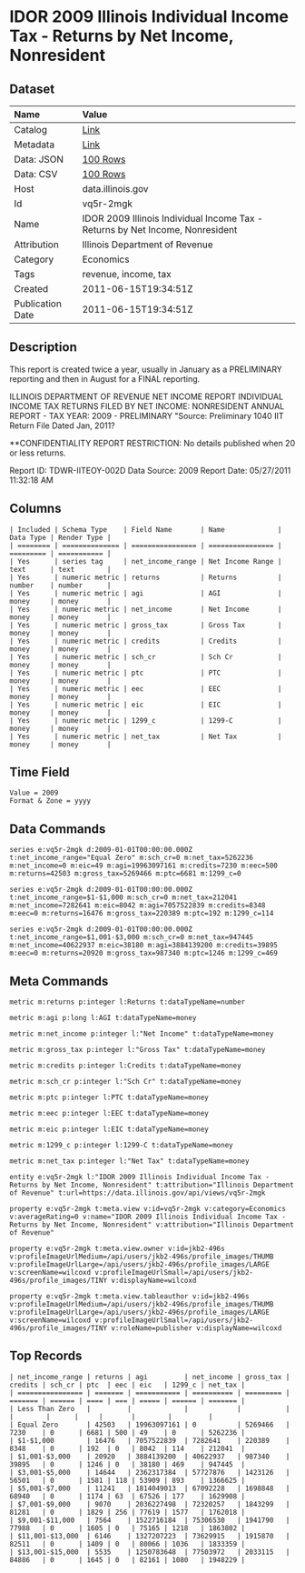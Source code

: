 # IDOR 2009 Illinois Individual Income Tax - Returns by Net Income, Nonresident

## Dataset

| Name | Value |
| :--- | :---- |
| Catalog | [Link](https://catalog.data.gov/dataset/idor-2009-illinois-individual-income-tax-returns-by-net-income-nonresident-47dd8) |
| Metadata | [Link](https://data.illinois.gov/api/views/vq5r-2mgk) |
| Data: JSON | [100 Rows](https://data.illinois.gov/api/views/vq5r-2mgk/rows.json?max_rows=100) |
| Data: CSV | [100 Rows](https://data.illinois.gov/api/views/vq5r-2mgk/rows.csv?max_rows=100) |
| Host | data.illinois.gov |
| Id | vq5r-2mgk |
| Name | IDOR 2009 Illinois Individual Income Tax - Returns by Net Income, Nonresident |
| Attribution | Illinois Department of Revenue |
| Category | Economics |
| Tags | revenue, income, tax |
| Created | 2011-06-15T19:34:51Z |
| Publication Date | 2011-06-15T19:34:51Z |

## Description

This report is created twice a year, usually in January as a PRELIMINARY reporting and then in August for a FINAL reporting.

ILLINOIS DEPARTMENT OF REVENUE
NET INCOME REPORT
INDIVIDUAL INCOME TAX RETURNS FILED BY NET INCOME:  NONRESIDENT
ANNUAL REPORT  -  TAX YEAR: 2009 - PRELIMINARY
"Source: Preliminary 1040 IIT Return File Dated Jan, 2011?

**CONFIDENTIALITY REPORT RESTRICTION: No details published when 20 or less returns.

Report ID: TDWR-IITEOY-002D
Data Source: 2009
Report Date: 05/27/2011 11:32:18 AM

## Columns

```ls
| Included | Schema Type    | Field Name       | Name             | Data Type | Render Type |
| ======== | ============== | ================ | ================ | ========= | =========== |
| Yes      | series tag     | net_income_range | Net Income Range | text      | text        |
| Yes      | numeric metric | returns          | Returns          | number    | number      |
| Yes      | numeric metric | agi              | AGI              | money     | money       |
| Yes      | numeric metric | net_income       | Net Income       | money     | money       |
| Yes      | numeric metric | gross_tax        | Gross Tax        | money     | money       |
| Yes      | numeric metric | credits          | Credits          | money     | money       |
| Yes      | numeric metric | sch_cr           | Sch Cr           | money     | money       |
| Yes      | numeric metric | ptc              | PTC              | money     | money       |
| Yes      | numeric metric | eec              | EEC              | money     | money       |
| Yes      | numeric metric | eic              | EIC              | money     | money       |
| Yes      | numeric metric | 1299_c           | 1299-C           | money     | money       |
| Yes      | numeric metric | net_tax          | Net Tax          | money     | money       |
```

## Time Field

```ls
Value = 2009
Format & Zone = yyyy
```

## Data Commands

```ls
series e:vq5r-2mgk d:2009-01-01T00:00:00.000Z t:net_income_range="Equal Zero" m:sch_cr=0 m:net_tax=5262236 m:net_income=0 m:eic=49 m:agi=19963097161 m:credits=7230 m:eec=500 m:returns=42503 m:gross_tax=5269466 m:ptc=6681 m:1299_c=0

series e:vq5r-2mgk d:2009-01-01T00:00:00.000Z t:net_income_range=$1-$1,000 m:sch_cr=0 m:net_tax=212041 m:net_income=7282641 m:eic=8042 m:agi=7057522839 m:credits=8348 m:eec=0 m:returns=16476 m:gross_tax=220389 m:ptc=192 m:1299_c=114

series e:vq5r-2mgk d:2009-01-01T00:00:00.000Z t:net_income_range=$1,001-$3,000 m:sch_cr=0 m:net_tax=947445 m:net_income=40622937 m:eic=38180 m:agi=3884139200 m:credits=39895 m:eec=0 m:returns=20920 m:gross_tax=987340 m:ptc=1246 m:1299_c=469
```

## Meta Commands

```ls
metric m:returns p:integer l:Returns t:dataTypeName=number

metric m:agi p:long l:AGI t:dataTypeName=money

metric m:net_income p:integer l:"Net Income" t:dataTypeName=money

metric m:gross_tax p:integer l:"Gross Tax" t:dataTypeName=money

metric m:credits p:integer l:Credits t:dataTypeName=money

metric m:sch_cr p:integer l:"Sch Cr" t:dataTypeName=money

metric m:ptc p:integer l:PTC t:dataTypeName=money

metric m:eec p:integer l:EEC t:dataTypeName=money

metric m:eic p:integer l:EIC t:dataTypeName=money

metric m:1299_c p:integer l:1299-C t:dataTypeName=money

metric m:net_tax p:integer l:"Net Tax" t:dataTypeName=money

entity e:vq5r-2mgk l:"IDOR 2009 Illinois Individual Income Tax - Returns by Net Income, Nonresident" t:attribution="Illinois Department of Revenue" t:url=https://data.illinois.gov/api/views/vq5r-2mgk

property e:vq5r-2mgk t:meta.view v:id=vq5r-2mgk v:category=Economics v:averageRating=0 v:name="IDOR 2009 Illinois Individual Income Tax - Returns by Net Income, Nonresident" v:attribution="Illinois Department of Revenue"

property e:vq5r-2mgk t:meta.view.owner v:id=jkb2-496s v:profileImageUrlMedium=/api/users/jkb2-496s/profile_images/THUMB v:profileImageUrlLarge=/api/users/jkb2-496s/profile_images/LARGE v:screenName=wilcoxd v:profileImageUrlSmall=/api/users/jkb2-496s/profile_images/TINY v:displayName=wilcoxd

property e:vq5r-2mgk t:meta.view.tableauthor v:id=jkb2-496s v:profileImageUrlMedium=/api/users/jkb2-496s/profile_images/THUMB v:profileImageUrlLarge=/api/users/jkb2-496s/profile_images/LARGE v:screenName=wilcoxd v:profileImageUrlSmall=/api/users/jkb2-496s/profile_images/TINY v:roleName=publisher v:displayName=wilcoxd
```

## Top Records

```ls
| net_income_range | returns | agi         | net_income | gross_tax | credits | sch_cr | ptc  | eec | eic   | 1299_c | net_tax | 
| ================ | ======= | =========== | ========== | ========= | ======= | ====== | ==== | === | ===== | ====== | ======= | 
| Less Than Zero   |         |             |            |           |         |        |      |     |       |        |         | 
| Equal Zero       | 42503   | 19963097161 | 0          | 5269466   | 7230    | 0      | 6681 | 500 | 49    | 0      | 5262236 | 
| $1-$1,000        | 16476   | 7057522839  | 7282641    | 220389    | 8348    | 0      | 192  | 0   | 8042  | 114    | 212041  | 
| $1,001-$3,000    | 20920   | 3884139200  | 40622937   | 987340    | 39895   | 0      | 1246 | 0   | 38180 | 469    | 947445  | 
| $3,001-$5,000    | 14644   | 2362317384  | 57727876   | 1423126   | 56501   | 0      | 1581 | 118 | 53909 | 893    | 1366625 | 
| $5,001-$7,000    | 11241   | 1814049013  | 67092228   | 1698848   | 68940   | 0      | 1174 | 63  | 67526 | 177    | 1629908 | 
| $7,001-$9,000    | 9070    | 2036227498  | 72320257   | 1843299   | 81281   | 0      | 1829 | 256 | 77619 | 1577   | 1762018 | 
| $9,001-$11,000   | 7564    | 1522716184  | 75306530   | 1941790   | 77988   | 0      | 1605 | 0   | 75165 | 1218   | 1863802 | 
| $11,001-$13,000  | 6146    | 1327207223  | 73629915   | 1915870   | 82511   | 0      | 1409 | 0   | 80066 | 1036   | 1833359 | 
| $13,001-$15,000  | 5535    | 1250783648  | 77503972   | 2033115   | 84886   | 0      | 1645 | 0   | 82161 | 1080   | 1948229 | 
```
